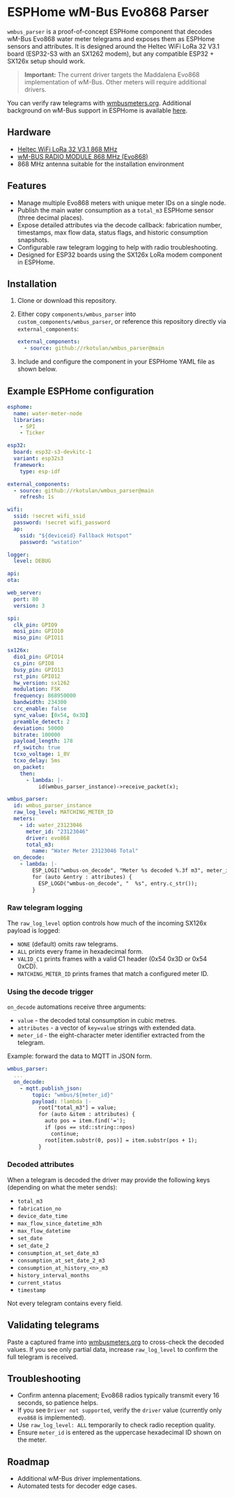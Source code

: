 # ESPHome wM-Bus Evo868 Parser

`wmbus_parser` is a proof-of-concept ESPHome component that decodes wM-Bus Evo868 water meter telegrams and exposes them as ESPHome sensors and attributes. It is designed around the Heltec WiFi LoRa 32 V3.1 board (ESP32-S3 with an SX1262 modem), but any compatible ESP32 + SX126x setup should work.

> **Important:** The current driver targets the Maddalena Evo868 implementation of wM-Bus. Other meters will require additional drivers.

You can verify raw telegrams with [wmbusmeters.org](https://wmbusmeters.org/analyze/B04424344630122350077A7C0000202F2F0413CE400000046D03323D3A04FD17004000000E78562409822300441330000000426C1F3C8401132D08000082016C3E39D3013BAB0700C4016D3A2D3C398104FD280182046C3E398404132D080000C404132F0000008405132F000000C405132F0000008406132F000000C4065C8B132F0000008407132F000000C407133000000084081330000000C408133000000084091330000000C4091330000000A6). Additional background on wM-Bus support in ESPHome is available [here](https://github.com/SzczepanLeon/esphome-components/issues/272).

## Hardware
- [Heltec WiFi LoRa 32 V3.1 868 MHz](https://www.laskakit.cz/heltec-wifi-lora-32-v3-868mhz-0-96--wifi-modul/)
- [wM-BUS RADIO MODULE 868 MHz (Evo868)](https://www.maddalena.it/en/product/radio-evo/)
- 868 MHz antenna suitable for the installation environment

## Features
- Manage multiple Evo868 meters with unique meter IDs on a single node.
- Publish the main water consumption as a `total_m3` ESPHome sensor (three decimal places).
- Expose detailed attributes via the decode callback: fabrication number, timestamps, max flow data, status flags, and historic consumption snapshots.
- Configurable raw telegram logging to help with radio troubleshooting.
- Designed for ESP32 boards using the SX126x LoRa modem component in ESPHome.

## Installation
1. Clone or download this repository.
2. Either copy `components/wmbus_parser` into `custom_components/wmbus_parser`, or reference this repository directly via `external_components`:

   ```yaml
   external_components:
     - source: github://rkotulan/wmbus_parser@main
   ```
3. Include and configure the component in your ESPHome YAML file as shown below.

## Example ESPHome configuration

```yaml
esphome:
  name: water-meter-node
  libraries:
    - SPI
    - Ticker

esp32:
  board: esp32-s3-devkitc-1
  variant: esp32s3
  framework:
    type: esp-idf

external_components:
  - source: github://rkotulan/wmbus_parser@main
    refresh: 1s

wifi:
  ssid: !secret wifi_ssid
  password: !secret wifi_password
  ap:
    ssid: "${deviceid} Fallback Hotspot"
    password: "wstation"

logger:
  level: DEBUG

api:
ota:

web_server:
  port: 80
  version: 3

spi:
  clk_pin: GPIO9
  mosi_pin: GPIO10
  miso_pin: GPIO11

sx126x:
  dio1_pin: GPIO14
  cs_pin: GPIO8
  busy_pin: GPIO13
  rst_pin: GPIO12
  hw_version: sx1262
  modulation: FSK
  frequency: 868950000
  bandwidth: 234300
  crc_enable: false
  sync_value: [0x54, 0x3D]
  preamble_detect: 2
  deviation: 50000
  bitrate: 100000
  payload_length: 178
  rf_switch: true
  tcxo_voltage: 1_8V
  tcxo_delay: 5ms
  on_packet:
    then:
      - lambda: |-
          id(wmbus_parser_instance)->receive_packet(x);

wmbus_parser:
  id: wmbus_parser_instance
  raw_log_level: MATCHING_METER_ID
  meters:
    - id: water_23123046
      meter_id: "23123046"
      driver: evo868
      total_m3:
        name: "Water Meter 23123046 Total"
  on_decode:
    - lambda: |-
        ESP_LOGI("wmbus-on_decode", "Meter %s decoded %.3f m3", meter_id.c_str(), value);
        for (auto &entry : attributes) {
          ESP_LOGD("wmbus-on_decode", "  %s", entry.c_str());
        }
```

### Raw telegram logging

The `raw_log_level` option controls how much of the incoming SX126x payload is logged:

- `NONE` (default) omits raw telegrams.
- `ALL` prints every frame in hexadecimal form.
- `VALID_C1` prints frames with a valid C1 header (0x54 0x3D or 0x54 0xCD).
- `MATCHING_METER_ID` prints frames that match a configured meter ID.

### Using the decode trigger

`on_decode` automations receive three arguments:

- `value` - the decoded total consumption in cubic metres.
- `attributes` - a vector of `key=value` strings with extended data.
- `meter_id` - the eight-character meter identifier extracted from the telegram.

Example: forward the data to MQTT in JSON form.

```yaml
wmbus_parser:
  ...
  on_decode:
    - mqtt.publish_json:
        topic: "wmbus/${meter_id}"
        payload: !lambda |-
          root["total_m3"] = value;
          for (auto &item : attributes) {
            auto pos = item.find('=');
            if (pos == std::string::npos)
              continue;
            root[item.substr(0, pos)] = item.substr(pos + 1);
          }
```

### Decoded attributes

When a telegram is decoded the driver may provide the following keys (depending on what the meter sends):

- `total_m3`
- `fabrication_no`
- `device_date_time`
- `max_flow_since_datetime_m3h`
- `max_flow_datetime`
- `set_date`
- `set_date_2`
- `consumption_at_set_date_m3`
- `consumption_at_set_date_2_m3`
- `consumption_at_history_<n>_m3`
- `history_interval_months`
- `current_status`
- `timestamp`

Not every telegram contains every field.

## Validating telegrams

Paste a captured frame into [wmbusmeters.org](https://wmbusmeters.org) to cross-check the decoded values. If you see only partial data, increase `raw_log_level` to confirm the full telegram is received.

## Troubleshooting

- Confirm antenna placement; Evo868 radios typically transmit every 16 seconds, so patience helps.
- If you see `Driver not supported`, verify the `driver` value (currently only `evo868` is implemented).
- Use `raw_log_level: ALL` temporarily to check radio reception quality.
- Ensure `meter_id` is entered as the uppercase hexadecimal ID shown on the meter.

## Roadmap

- Additional wM-Bus driver implementations.
- Automated tests for decoder edge cases.
